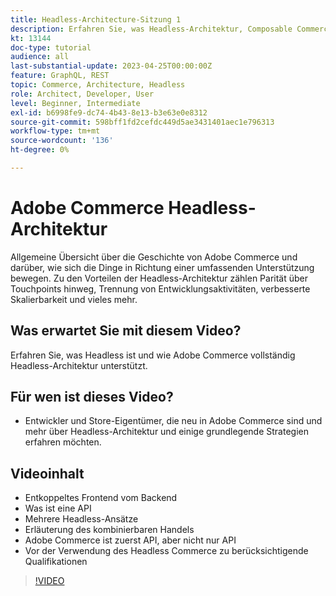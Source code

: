 ```yaml
---
title: Headless-Architecture-Sitzung 1
description: Erfahren Sie, was Headless-Architektur, Composable Commerce und personalisierte Erlebnisse sind.
kt: 13144
doc-type: tutorial
audience: all
last-substantial-update: 2023-04-25T00:00:00Z
feature: GraphQL, REST
topic: Commerce, Architecture, Headless
role: Architect, Developer, User
level: Beginner, Intermediate
exl-id: b6998fe9-dc74-4b43-8e13-b3e63e0e8312
source-git-commit: 598bff1fd2cefdc449d5ae3431401aec1e796313
workflow-type: tm+mt
source-wordcount: '136'
ht-degree: 0%

---
```


# Adobe Commerce Headless-Architektur

Allgemeine Übersicht über die Geschichte von Adobe Commerce und darüber, wie sich die Dinge in Richtung einer umfassenden Unterstützung bewegen.  Zu den Vorteilen der Headless-Architektur zählen Parität über Touchpoints hinweg, Trennung von Entwicklungsaktivitäten, verbesserte Skalierbarkeit und vieles mehr.

## Was erwartet Sie mit diesem Video?

Erfahren Sie, was Headless ist und wie Adobe Commerce vollständig Headless-Architektur unterstützt.

## Für wen ist dieses Video?

* Entwickler und Store-Eigentümer, die neu in Adobe Commerce sind und mehr über Headless-Architektur und einige grundlegende Strategien erfahren möchten.

## Videoinhalt

* Entkoppeltes Frontend vom Backend
* Was ist eine API
* Mehrere Headless-Ansätze
* Erläuterung des kombinierbaren Handels
* Adobe Commerce ist zuerst API, aber nicht nur API
* Vor der Verwendung des Headless Commerce zu berücksichtigende Qualifikationen

>[!VIDEO](https://video.tv.adobe.com/v/3418862?learn=on)
